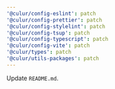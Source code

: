 ```yaml
---
'@culur/config-eslint': patch
'@culur/config-prettier': patch
'@culur/config-stylelint': patch
'@culur/config-tsup': patch
'@culur/config-typescript': patch
'@culur/config-vite': patch
'@culur/types': patch
'@culur/utils-packages': patch
---
```


Update `README.md`.
